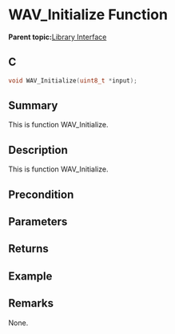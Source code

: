# WAV\_Initialize Function

**Parent topic:**[Library Interface](GUID-CBB1180F-9433-4D55-971B-8F32E2532626.md)

## C

```c
void WAV_Initialize(uint8_t *input);
```

## Summary

This is function WAV\_Initialize.

## Description

This is function WAV\_Initialize.

## Precondition

## Parameters

## Returns

## Example

## Remarks

None.

